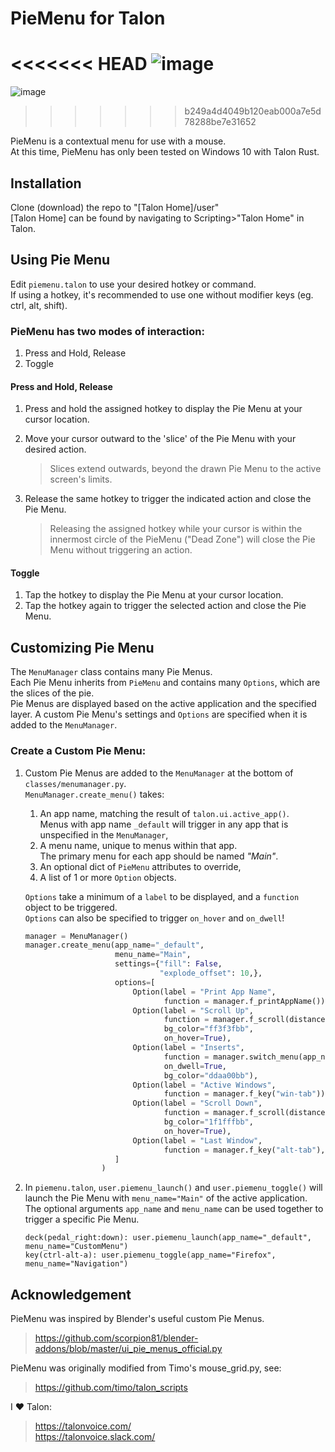 # PieMenu for Talon  
<<<<<<< HEAD
![image](https://user-images.githubusercontent.com/52972088/232621242-b1d1f4b7-c09a-4c5a-9a01-02add9d72c37.png)
=======
![image](https://user-images.githubusercontent.com/52972088/232621066-6bf41e05-018a-442d-ae2f-6cfa1e66142d.png)
>>>>>>> b249a4d4049b120eab000a7e5d78288be7e31652

PieMenu is a contextual menu for use with a mouse.  
At this time, PieMenu has only been tested on Windows 10 with Talon Rust.

## Installation  
Clone (download) the repo to "[Talon Home]/user"  
[Talon Home] can be found by navigating to Scripting>"Talon Home" in Talon.

## Using Pie Menu
Edit ```piemenu.talon``` to use your desired hotkey or command.  
If using a hotkey, it's recommended to use one without modifier keys (eg. ctrl, alt, shift).

### PieMenu has two modes of interaction:
1. Press and Hold, Release
2. Toggle

#### Press and Hold, Release  
1. Press and hold the assigned hotkey to display the Pie Menu at your cursor location.  
2. Move your cursor outward to the 'slice' of the Pie Menu with your desired action.  
    > Slices extend outwards, beyond the drawn Pie Menu to the active screen's limits.  

3. Release the same hotkey to trigger the indicated action and close the Pie Menu.
    > Releasing the assigned hotkey while your cursor is within the innermost circle of the PieMenu ("Dead Zone") will close the Pie Menu without triggering an action.  
    
#### Toggle
1. Tap the hotkey to display the Pie Menu at your cursor location.
2. Tap the hotkey again to trigger the selected action and close the Pie Menu.

## Customizing Pie Menu
The ```MenuManager``` class contains many Pie Menus.  
Each Pie Menu inherits from ```PieMenu``` and contains many ```Options```, which are the slices of the pie.  
Pie Menus are displayed based on the active application and the specified layer.
A custom Pie Menu's settings and ```Options``` are specified when it is added to the ```MenuManager```.

### Create a Custom Pie Menu:

1. Custom Pie Menus are added to the ```MenuManager``` at the bottom of ```classes/menumanager.py```.   
```MenuManager.create_menu()``` takes:
    1. An app name, matching the result of ```talon.ui.active_app()```.  
    Menus with app name ```_default``` will trigger in any app that is unspecified in the ```MenuManager```,
    2. A menu name, unique to menus within that app.  
    The primary menu for each app should be named *"Main"*.
    2. An optional dict of ```PieMenu``` attributes to override, 
    3. A list of 1 or more ```Option``` objects.  

    ```Options``` take a minimum of a ```label``` to be displayed, and a ```function``` object to be triggered.  
    ```Options``` can also be specified to trigger ```on_hover``` and ```on_dwell```! 

    ```python
    manager = MenuManager()
    manager.create_menu(app_name="_default", 
                        menu_name="Main",
                        settings={"fill": False,
                                  "explode_offset": 10,},
                        options=[
                            Option(label = "Print App Name", 
                                   function = manager.f_printAppName()), 
                            Option(label = "Scroll Up",
                                   function = manager.f_scroll(distance=-10),
                                   bg_color="ff3f3fbb",
                                   on_hover=True), 
                            Option(label = "Inserts",
                                   function = manager.switch_menu(app_name="_default",menu_name="Inserts"),
                                   on_dwell=True,
                                   bg_color="ddaa00bb"), 
                            Option(label = "Active Windows",
                                   function = manager.f_key("win-tab")), 
                            Option(label = "Scroll Down",
                                   function = manager.f_scroll(distance=10),
                                   bg_color="1f1fffbb",
                                   on_hover=True), 
                            Option(label = "Last Window",
                                   function = manager.f_key("alt-tab"),),
                        ]
                     )
    ```
  

2. In ```piemenu.talon```, ```user.piemenu_launch()``` and ```user.piemenu_toggle()``` will launch the Pie Menu with ```menu_name="Main"``` of the active application.   
The optional arguments ```app_name``` and ```menu_name``` can be used together to trigger a specific Pie Menu. 
    ```talon
    deck(pedal_right:down): user.piemenu_launch(app_name="_default", menu_name="CustomMenu")
    key(ctrl-alt-a): user.piemenu_toggle(app_name="Firefox", menu_name="Navigation")
    ```


## Acknowledgement
PieMenu was inspired by Blender's useful custom Pie Menus.  
> https://github.com/scorpion81/blender-addons/blob/master/ui_pie_menus_official.py

PieMenu was originally modified from Timo's mouse_grid.py, see:  
>https://github.com/timo/talon_scripts   

I ♥ Talon:  
>https://talonvoice.com/  
>https://talonvoice.slack.com/

